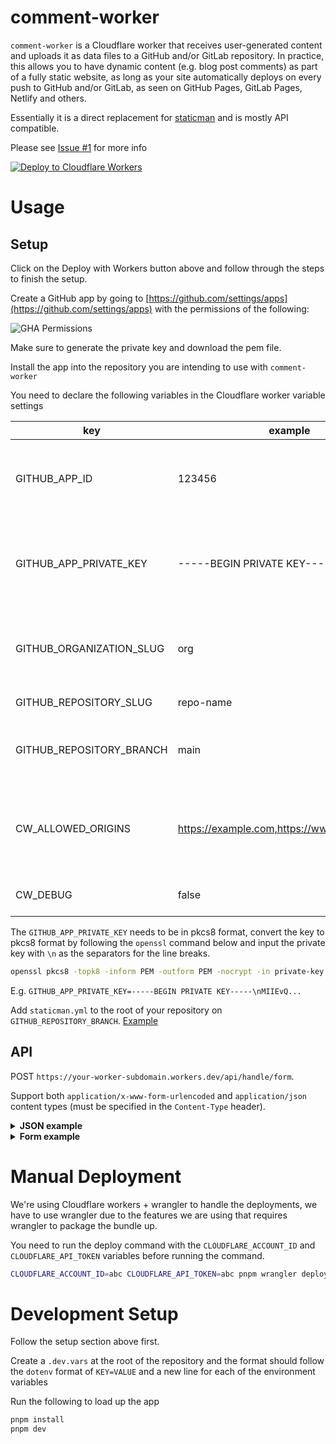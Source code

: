 # comment-worker

`comment-worker` is a Cloudflare worker that receives user-generated content and uploads it as data files to a GitHub and/or GitLab repository. In practice, this allows you to have dynamic content (e.g. blog post comments) as part of a fully static website, as long as your site automatically deploys on every push to GitHub and/or GitLab, as seen on GitHub Pages, GitLab Pages, Netlify and others.

Essentially it is a direct replacement for [staticman](https://github.com/eduardoboucas/staticman) and is mostly API compatible.

Please see [Issue #1](https://github.com/zanechua/comment-worker/issues/1) for more info

[![Deploy to Cloudflare Workers](https://deploy.workers.cloudflare.com/button)](https://deploy.workers.cloudflare.com/?url=https://github.com/zanechua/comment-worker)

# Usage

## Setup

Click on the Deploy with Workers button above and follow through the steps to finish the setup.

Create a GitHub app by going to [https://github.com/settings/apps](https://github.com/settings/apps) with the permissions of the following:

![GHA Permissions](https://github.com/zanechua/comment-worker/assets/4265429/a5b7e22d-fc15-4828-8289-b9de3958ee24)

Make sure to generate the private key and download the pem file.

Install the app into the repository you are intending to use with `comment-worker`

You need to declare the following variables in the Cloudflare worker variable settings

| key                      | example                                     | description                                                           |
|--------------------------|---------------------------------------------|-----------------------------------------------------------------------|
| GITHUB_APP_ID            | 123456                                      | App Id of GitHub App which will be committing to your repository      |
| GITHUB_APP_PRIVATE_KEY   | -----BEGIN PRIVATE KEY-----...              | Private Key of GitHub App which will be committing to your repository |
| GITHUB_ORGANIZATION_SLUG | org                                         | Organization name or username that the repository belongs to          |
| GITHUB_REPOSITORY_SLUG   | repo-name                                   | Repository name                                                       |
| GITHUB_REPOSITORY_BRANCH | main                                        | Branch where the site configuration lies                              |
| CW_ALLOWED_ORIGINS       | https://example.com,https://www.example.com | Allowed origins that can send a request to the comment-worker         |
| CW_DEBUG                 | false                                       | Turning debug mode on or off                                          |

The `GITHUB_APP_PRIVATE_KEY` needs to be in pkcs8 format, convert the key to pkcs8 format by following the `openssl` command below and input the private key with `\n` as the separators for the line breaks.

```bash
openssl pkcs8 -topk8 -inform PEM -outform PEM -nocrypt -in private-key.pem -out private-key-pkcs8.key
```

E.g. `GITHUB_APP_PRIVATE_KEY=-----BEGIN PRIVATE KEY-----\nMIIEvQ...`

Add `staticman.yml` to the root of your repository on `GITHUB_REPOSITORY_BRANCH`. [Example](https://github.com/zanechua/website/blob/master/staticman.yml)

## API

POST `https://your-worker-subdomain.workers.dev/api/handle/form`.

Support both `application/x-www-form-urlencoded` and `application/json` content types (must be specified in the `Content-Type` header).

<details>
<summary><b>JSON example</b></summary>

```json
{
  "fields": {
    "name": "John Doe",
    "email": "johndoe@example.com",
    "message": "Hello world!",
    "slug": "your/page/slug"
  },
  "options": {
    "url": "https://example.com"
  }
}
```

</details>

<details>
<summary><b>Form example</b></summary>

```html
<form
  submit="https://your-worker-subdomain.workers.dev/api/handle/form"
  method="POST"
>
  <div>
    <label for="fields[name]">Name</label>
    <input type="text" name="fields[name]" value="John Doe" required>
  </div>
  <div>
    <label for="fields[email]">Email</label>
    <input type="email" name="fields[email]" value="" required>
  </div>
  <div>
    <label for="options[url]">Website</label>
    <input type="url" name="options[url]" placeholder="https://example.com">
  <div>
    <label for="fields[message]">Message</label>
    <textarea name="fields[message]" required>Hello world!</textarea>
  </div>
  <div style="display: none">
    <label for="fields[slug]">Slug</label>
    <input type="text" name="fields[slug]" value="your/page/slug" readonly>
  </div>

  <button type="submit">Submit</button>
  <button type="reset">Reset</button>
</form>
```

</details>

# Manual Deployment

We're using Cloudflare workers + wrangler to handle the deployments, we have to use wrangler due to the features we are using that requires wrangler to package the bundle up.

You need to run the deploy command with the `CLOUDFLARE_ACCOUNT_ID` and `CLOUDFLARE_API_TOKEN` variables before running the command.

```bash
CLOUDFLARE_ACCOUNT_ID=abc CLOUDFLARE_API_TOKEN=abc pnpm wrangler deploy
```

# Development Setup

Follow the setup section above first.

Create a `.dev.vars` at the root of the repository and the format should follow the `dotenv` format of `KEY=VALUE` and a new line for each of the environment variables

Run the following to load up the app
```bash
pnpm install
pnpm dev
```

